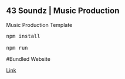 ## 43 Soundz | Music Production

Music Production Template

<pre>
npm install

npm run
</pre>

#Bundled Website

<a href="#">Link</a>
